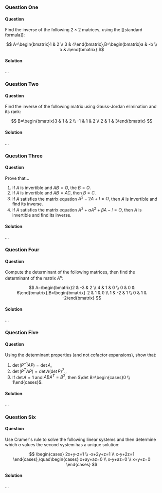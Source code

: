 ### Question One

#### Question

Find the inverse of the following $2\times2$ matrices, using the [[standard formula]]:

$$
A=\begin{bmatrix}1 & 2 \\ 3 & 4\end{bmatrix},B=\begin{bmatrix}a & -b \\ b & a\end{bmatrix}
$$

#### Solution

...

### Question Two

#### Question

Find the inverse of the following matrix using Gauss-Jordan elimination and its rank:

$$
B=\begin{bmatrix}3 & 1 & 2 \\ -1 & 1 & 2 \\ 2 & 1 & 3\end{bmatrix}
$$

#### Solution

...

### Question Three

#### Question

Prove that...

1. If $A$ is invertible and $AB=O$, the $B=O$.
2. If $A$ is invertible and $AB=AC$, then $B=C$.
3. If $A$ satisfies the matrix equation $A^{2}-2A+I=O$, then $A$ is invertible and find its inverse.
4. If $A$ satisfies the matrix equation $A^{3}+\alpha A^{2}+\beta A-I=O$, then $A$ is invertible and find its inverse.

#### Solution

...

### Question Four

#### Question

Compute the determinant of the following matrices, then find the determinant of the matrix $A^{n}$:

$$
A=\begin{bmatrix}2 & -3 & 2 \\ 4 & 1 & 0 \\ 0 & 0 & 6\end{bmatrix},B=\begin{bmatrix}-2 & 1 & 0 \\ 1 & -2 & 1 \\ 0 & 1 & -2\end{bmatrix}
$$

#### Solution

...

### Question Five

#### Question

Using the determinant properties (and not cofactor expansions), show that:

1. $\det(P^{-1}AP)=\det A$,
2. $\det(P^{T}AP)=\det A(\det P)^{2}$.,
3. If $\det A=1$ and $ABA^{T}=B^{2}$, then $\det B=\begin{cases}0 \\ 1\end{cases}$.

#### Solution

...

### Question Six

#### Question

Use Cramer's rule to solve the following linear systems and then determine which $a$ values the second system has a unique solution:

$$
\begin{cases}
2x+y-z=1 \\
-x+2y+z=1 \\
x-y+2z=1
\end{cases},\quad\begin{cases}
x+ay+az=0 \\
x-y+az=0 \\
x+y+z=0
\end{cases}
$$

#### Solution

...